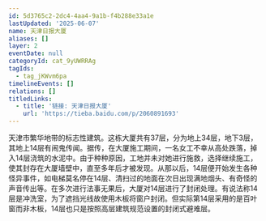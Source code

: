 ```yaml
---
id: 5d3765c2-2dc4-4aa4-9a1b-f4b288e33a1e
lastUpdated: '2025-06-07'
name: 天津日报大厦
aliases: []
layer: 2
eventDate: null
categoryId: cat_9yUWRRAg
tagIds:
  - tag_jKWvm6pa
timelineEvents: []
relations: []
titledLinks:
  - title: '链接: 天津日报大厦'
    url: 'https://tieba.baidu.com/p/2060891693'
---
```

天津市繁华地带的标志性建筑。这栋大厦共有37层，分为地上34层，地下3层，其地上14层有闹鬼传闻。据传，在大厦施工期间，一名女工不幸从高处跌落，掉入14层浇筑的水泥中。由于种种原因，工地并未对她进行施救，选择继续施工，使其封存在大厦墙壁中，直至多年后才被发现。从那以后，14层便开始发生各种怪异事件，如电梯莫名停在14层、清扫过的地面在次日出现满地烟头、有奇怪的声音传出等。在多次进行法事无果后，大厦对14层进行了封闭处理。有说法称14层是冲洗室，为了遮挡光线故使用木板将窗户封闭。但实际第14层采用的是百叶窗而非木板，14层也只是按照高层建筑规范设置的封闭式避难层。
